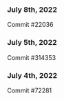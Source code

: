 ### July 8th, 2022

Commit #22036

### July 5th, 2022

Commit #314353


### July 4th, 2022

Commit #72281

